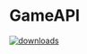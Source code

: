 # GameAPI
<div id="top">
  <a href="https://github.com/JxstPaul/GameAPI/releases/" target="_blank">
    <img alt="downloads" src="https://img.shields.io/github/v/release/JxstPaul/GameAPI?color=F&style=flat-square" />
  </a>
</div>
